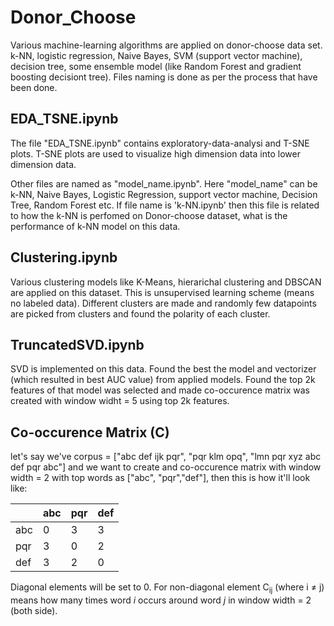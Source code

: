 # Donor_Choose
Various machine-learning algorithms are applied on donor-choose data set. k-NN, logistic regression, Naive Bayes, SVM (support vector machine), decision tree, some ensemble model (like Random Forest and gradient boosting decisiont tree). Files naming is done as per the process that have been done.

## EDA_TSNE.ipynb
The file "EDA_TSNE.ipynb" contains exploratory-data-analysi and T-SNE plots. T-SNE plots are used to visualize high dimension data into lower dimension data. 

Other files are named as "model_name.ipynb". Here "model_name" can be k-NN, Naive Bayes, Logistic Regression, support vector machine, Decision Tree, Random Forest etc. If file name is 'k-NN.ipynb' then this file is related to how the k-NN is perfomed on Donor-choose dataset, what is the performance of k-NN model on this data. 

## Clustering.ipynb
Various clustering models like K-Means, hierarichal clustering and DBSCAN are applied on this dataset. This is unsupervised learning scheme (means no labeled data). Different clusters are made and randomly few datapoints are picked from clusters and found the polarity of each cluster.

## TruncatedSVD.ipynb
SVD is implemented on this data. Found the best the model and vectorizer (which resulted in best AUC value) from applied models. Found the top 2k features of that model was selected and made co-occurence matrix was created with window widht = 5 using top 2k features.

## Co-occurence Matrix (C)
let's say we've corpus = ["abc def ijk pqr", "pqr klm opq", "lmn pqr xyz abc def pqr abc"] and we want to create and co-occurence matrix with window width = 2 with top words as ["abc", "pqr","def"], then this is how it'll look like:

|   |abc|pqr|def|  
|---|---|---|---|
|abc| 0 | 3 | 3 |
|pqr| 3 | 0 | 2 |
|def| 3 | 2 | 0 |

Diagonal elements will be set to 0. For non-diagonal element C<sub>ij</sub> (where i ≠ j) means how many times word *i* occurs around word *j* in window width = 2 (both side).

